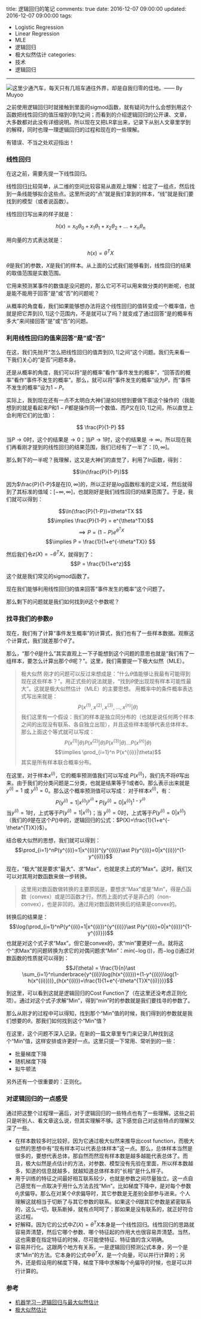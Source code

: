 title: 逻辑回归的笔记
comments: true
date: 2016-12-07 09:00:00
updated: 2016-12-07 09:00:00
tags:
- Logistic Regression
- Linear Regression
- MLE
- 逻辑回归
- 极大似然估计
categories:
- 技术
- 逻辑回归
---
![这里少通汽车，每天只有几班车通往外界，却是自我归零的佳地。—— By Muyoo](http://7vzs9m.com1.z0.glb.clouddn.com/%E5%A4%A7%E7%90%8677.jpg)

之前使用逻辑回归时就接触到里面的sigmod函数，就有疑问为什么会想到用这个函数把线性回归的值压缩到0到1之间；而看到的介绍逻辑回归的公开课、文章，大多数都对此没有详细说明。所以现在又把LR拿出来，记录下从别人文章里学到的解释，同时也理一理逻辑回归的过程和现在的一些理解。

有错误、不当之处欢迎指出！

### 线性回归
在这之前，需要先提一下线性回归。

线性回归比较简单，从二维的空间比较容易从直观上理解：给定了一组点，然后找到一条线能够拟合这些点。这里所说的“点”就是我们拿到的样本，“线”就是我们要找到的模型（或者说函数）。

线性回归写出来的样子就是：

$$h(x) = x_0\theta_0+x_1\theta_1+x_2\theta_2+\ldots+x_n\theta_n$$

<!-- more -->
用向量的方式表达就是：

$$ h(x) = \theta^TX $$

$\theta$是我们的参数，$X$是我们的样本。从上面的公式我们能够看到，线性回归的结果的取值范围是实数范围。

它用来预测某事件的数值是没问题的，那么它可不可以用来做分类的判断呢，也就是能不能用于回答“是”或“否”的问题呢？

从概率的角度看，我们如果能够想办法将这个线性回归的值转变成一个概率值，也就是把它弄到$[0,1]$这个范围内，不是就可以了吗？就变成了通过回答“是的概率有多大”来间接回答“是”或“否”的问题。

### 利用线性回归的值来回答“是”或“否”

在这，我们先抛开“怎么把线性回归的值弄到$[0,1]$之间”这个问题。我们先来看一下我们关心的“是否”问题本身。

还是从概率的角度，我们可以将“是的概率”看作“事件发生的概率”，“回答否的概率”看作“事件不发生的概率”。那么，就可以将“事件发生的概率”设为$P$，而“事件不发生的概率”设为$1-P$。

实际上，我到现在还有一点不太明白大神们是如何想到要做下面这个操作的（我能想到的就是看起来$P$和$1-P$都是操作同一个数值、而$P$又在$[0,1]$之间，所以直觉上会利用它们的比值）：

$$ \frac{P}{1-P} $$

当$P \to 0$时，这个的结果是$\to 0$；当$P \to 1$时，这个的结果是$\to \infty$。所以现在我们再看刚才提到的线性回归的结果范围，我们已经有了一半了：$[0,\infty]$。

那么剩下的一半呢？我理解，这又是大神们的直觉了，利用了$ln$函数，得到：

$$\ln(\frac{P}{1-P})$$

因为$\frac{P}{1-P}$是在$[0,\infty]$的，所以正好是$log$函数标准的定义域，然后就得到了其标准的值域：$[-\infty,\infty]$，也就刚好是我们线性回归的结果范围了。于是，我们就可以得到：

$$\ln(\frac{P}{1-P})=\theta^TX $$
$$\implies \frac{P}{1-P} = e^{\theta^TX}$$
$$\implies P = (1-P)e^{\theta^TX}$$
$$\implies P = \frac{1}{1+e^{-\theta^TX}} $$

然后我们令$z(X) = -\theta^TX$，就得到了：
$$P = \frac{1}{1+e^z}$$

这个就是我们常见的sigmod函数了。

现在我们能够利用线性回归的值来回答“事件发生的概率”这个问题了。

那么剩下的问题就是我们如何找到$\theta$这个参数呢？

### 找寻我们的参数$\theta$

现在，我们有了计算“事件发生概率”的计算式，我们也有了一些样本数据。观察这个计算式，我们就差那个$\theta$了。

那么，“那个$\theta$是什么”其实直观上一下子能想到这个问题的意思也就是“我们有了一组样本，要怎么计算出那个$\theta$呢？”。这里，我们需要提一下极大似然（MLE）。 

>极大似然
刚才的问题可以反过来想成是：“什么$\theta$值能够让我最有可能得到现在这些样本？”。用正式些的说法就是，“找到$\theta$使出现现有样本可能性最大”。这就是极大似然估计（MLE）的主要思想。
用概率中的条件概率表达式写出来就是：
$$P(x^{(1)},x^{(2)},x^{(3)},\ldots,x^{(n)}|\theta)$$
我们这里有一个假设：我们的样本是独立同分布的（也就是说任何两个样本之间的出现没有联系、各自独立出现），并且这些样本能够代表总体样本。
那么上面这个等式就可以写成：
$$P(x^{(1)}|\theta)P(x^{(2)}|\theta)P(x^{(3)}|\theta) \ldots P(x^{(n)}|\theta)$$
$$\implies \prod_{i=1}^n P(x^{(i)}|\theta)$$
其实是所有样本联合概率分布。

在这里，对于样本$x^{(i)}$，它的概率预测值我们可以写成 $P(x^{(i)})$，我们先不将$\theta$写出来。由于我们的分类问题是二分类，也就是结果等于1或者0。那么表示出来就是$y^{(i)} = 1$ 或 $y^{(i)} = 0$。那么这个概率预测值可以写成：
对于样本$x^{(i)}$，有：
$$P(y^{(i)} = 1|x^{(i)})^{y^{(i)}}\ast P(y^{(i)} = 0|x^{(i)})^{1-y^{(i)}}$$
当$y^{(i)} = 1$时，上式等于$P(y^{(i)} = 1|x^{(i)})$；当 $y^{(i)} = 0$时，上式等于$P(y^{(i)} = 0|x^{(i)})$（我们的$\theta$是在这个$P()$中的，逻辑回归的公式：$P(X)=\frac{1}{1+e^{-\theta^{T}X}}$）。

结合极大似然的思想，我们就可以得到：
$$\prod_{i=1}^nP(y^{(i)}=1|x^{(i)})^{y^{(i)}}\ast P(y^{(i)}=0|x^{(i)})^{1-y^{(i)}}$$

现在，“极大”就是要求“最大”、求“Max”，也就是求上式的“Max”。这时，我们又可以对其用对数函数来做一步转换。
>这里用对数函数做转换的主要原因是，要想求“Max”或是“Min”，得是凸函数（convex）或是凹函数才行。然而上面的式子是非凸的（non-convex），也是非凹的。通过用对数函数转换后的结果是convex的。

转换后的结果是：
$$\log(\prod_{i=1}^nP(y^{(i)}=1|x^{(i)})^{y^{(i)}}\ast P(y^{(i)}=0|x^{(i)})^{1-y^{(i)}})$$
也就是对这个式子求“Max”。但它是convex的，求“min”要更好一点。就将这个“求Max”的问题转换为求它的对偶问题求“Min”：$min(-\log())$，而$-\log()$通过对数函数的性质就可以得到：
$$J(\theta) = \frac{1}{n}\ast \sum_{i=1}^n\underbrace{y^{(i)}\log(h(x^{(i)}))+(1-y^{(i)})\log(1-h(x^{(i)}))}_{h(x^{(i)})=\frac{1}{1+e^{-\theta^{T}X^{(i)}}}}$$

到这里，可以看到这就是逻辑回归的Cost Function了（在这里还没考虑正则化项）。通过对这个式子求解“Min”，得到“min”时的参数就是我们要找寻的参数了。

那么从刚才的过程中可以得知，找到那个“Min”值的时候，我们得到的参数就是我们想要的$\theta$。那我们如何找到这个“Min”值？

在这里，这个问题不深入记录。在新的一篇文章里专门来记录几种找到这个“Min”值，这样安排或许更好一点。这里只提一下常用、常听到的一些：

- 批量梯度下降
- 随机梯度下降
- 拟牛顿法

另外还有一个很重要的：正则化。

### 对逻辑回归的一点感受

通过把这整个过程理一遍后，对于逻辑回归的一些特点也有了一些理解。这些之前只是听别人、看文章这么说，但其实理解不够。这下感觉自己对这些特点的理解又深了一些。

- 在样本数较多时比较好。因为它通过极大似然来推导出cost function，而极大似然的思想中有“现有样本可以代表总体样本”这一点。那么，总体样本当然是很多的，要想代表总体，那自然而然现有样本数是越多越能代表总体了。而且，极大似然是点估计的方法，对参数、模型没有先验在里面，所以样本数越多，知道的信息就越多，就越知道总体样本的“长相”是什么样子。
- 用于训练的特征之间最好相互联系较少，也就是参数之间尽量独立。这一点自己感觉有一点取决于用什么方法去找“Min”。比如梯度下降中，是对每个参数$\theta_j$求偏导。那么在对某个$\theta$求偏导时，其它参数是无差别全部参与进来。个人理解这就相当于切断了与其它参数的联系。如果这个$\theta$跟其它参数是紧密联系的，这么一切，联系断掉，就有点呵呵了；那如果是没有联系的，就正好符合这过程。
- 好解释。因为它的公式中$Z(X)=\theta^TX$本身是一个线性回归。线性回归的思路就容易弄清楚，然后它哪个参数、哪个特征起的作用大也很容易弄清楚。当然，这也需要在指定特征的时候，尽可能使特征、特征值的含义明确。 
- 容易并行化。这跟两个地方有关系，一是逻辑回归预测公式本身，另一个是求“Min”的方法。它本身的公式中$\theta^TX$，是一个向量，可以并行计算的；另外，还是假设用的梯度下降，梯度下降中求解每个$\theta_j$偏导的时候，也是可以并行计算的。

### 参考

- [机器学习－逻辑回归与最大似然估计](http://www.hanlongfei.com/%E6%9C%BA%E5%99%A8%E5%AD%A6%E4%B9%A0/2015/08/05/mle)
- [极大似然估计](https://www.cnblogs.com/liliu/archive/2010/11/24/1886110.html)
